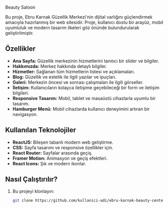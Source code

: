 Beauty Saloon

Bu proje, Ebru Karnak Güzellik Merkezi'nin dijital varlığını güçlendirmek amacıyla hazırlanmış bir web sitesidir. Proje, kullanıcı dostu bir arayüz, mobil uyumluluk ve modern tasarım ilkeleri göz önünde bulundurularak geliştirilmiştir.

## Özellikler

- **Ana Sayfa:** Güzellik merkezinin hizmetlerini tanıtıcı bir slider ve bilgiler.
- **Hakkımızda:** Merkez hakkında detaylı bilgiler.
- **Hizmetler:** Sağlanan tüm hizmetlerin listesi ve açıklamaları.
- **Blog:** Güzellik ve estetik ile ilgili yazılar ve ipuçları.
- **Galeri:** Merkezin öncesi ve sonrası çalışmaları ile ilgili görseller.
- **İletişim:** Kullanıcıların kolayca iletişime geçebileceği bir form ve iletişim bilgileri.
- **Responsive Tasarım:** Mobil, tablet ve masaüstü cihazlarla uyumlu bir tasarım.
- **Hamburger Menü:** Mobil cihazlarda kullanıcı deneyimini artıran bir navigasyon.

## Kullanılan Teknolojiler

- **ReactJS:** Bileşen tabanlı modern web geliştirme.
- **CSS:** Sayfa tasarımı ve responsive özellikler için.
- **React Router:** Sayfalar arasında geçiş.
- **Framer Motion:** Animasyon ve geçiş efektleri.
- **React Icons:** Şık ve modern ikonlar.

## Nasıl Çalıştırılır?

1. Bu projeyi klonlayın:
   ```bash
   git clone https://github.com/kullanici-adi/ebru-karnak-beauty-center.git
